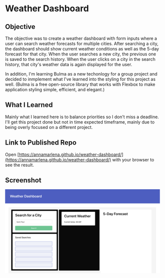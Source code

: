 # Weather Dashboard

## Objective

The objective was to create a weather dashboard with form inputs where a user can search weather forecasts for multiple cities. After searching a city, the dashboard should show current weather conditions as well as the 5-day forecast for that city. When the user searches a new city, the previous one is saved to the search history. When the user clicks on a city in the search history, that city's weather data is again displayed for the user.

In addition, I'm learning Bulma as a new techonlogy for a group project and decided to inmplement what I've learned into the styling for this project as well. (Bulma is a free open-source library that works with Flexbox to make application styling simple, efficient, and elegant.)

## What I Learned

Mainly what I learned here is to balance priorities so I don't miss a deadline. I'll get this project done but not in time expected timeframe, mainly due to being overly focused on a different project. 

## Link to Published Repo

Open [https://annamarlena.github.io/weather-dashboard/](https://annamarlena.github.io/weather-dashboard/) with your browser to see the result.

## Screenshot

![Here's a screenshot of my work so far](./assets/screenshot.png)